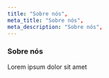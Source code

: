 ```yaml
---
title: "Sobre nós",
meta_title: "Sobre nós",
meta_description: "Sobre nós",
---
```

### Sobre nós

Lorem ipsum dolor sit amet
